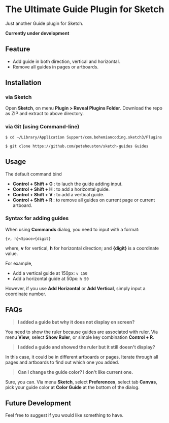 The Ultimate Guide Plugin for Sketch
=============

Just another Guide plugin for Sketch.

**Currently under development**

## Feature

* Add guide in both direction, vertical and horizontal.
* Remove all guides in pages or artboards.

## Installation

### via Sketch

Open **Sketch**, on menu **Plugin > Reveal Plugins Folder**.
Download the repo as ZIP and extract to above directory.

### via Git (using Command-line)

```
$ cd ~/Library/Application Support/com.bohemiancoding.sketch3/Plugins

$ git clone https://github.com/petehouston/sketch-guides Guides
```

## Usage

The default command bind

* **Control + Shift + G** : to lauch the guide adding input.
* **Control + Shift + H** : to add a horizontal guide.
* **Control + Shift + V** : to add a vertical guide.
* **Control + Shift + R** : to remove all guides on current page or current artboard.

### Syntax for adding guides

When using **Commands** dialog, you need to input with a format:

```
{v, h}<Space>{digit}
```

where, **v** for vertical, **h** for horizontal direction;
and **{digit}** is a coordinate value.

For example,

* Add a vertical guide at 150px: `v 150`
* Add a horizontal guide at 50px: `h 50`

However, if you use **Add Horizontal** or **Add Vertical**, simply input a coordinate number.

## FAQs

> **I added a guide but why it does not display on screen?**

You need to show the ruler because guides are associated with ruler.
Via menu **View**, select **Show Ruler**, or simple key combination **Control + R**.

> **I added a guide and showed the ruler but it still doesn't display?**

In this case, it could be in different artboards or pages. Iterate through all pages and artboards to find out which one you added.

> **Can I change the guide color? I don't like current one.**

Sure, you can. Via menu **Sketch**, select **Preferences**, select tab **Canvas**, pick your guide color at **Color Guide** at the bottom of the dialog.


## Future Development

Feel free to suggest if you would like something to have.
